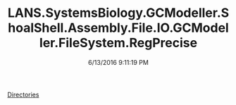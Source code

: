﻿---
title: LANS.SystemsBiology.GCModeller.ShoalShell.Assembly.File.IO.GCModeller.FileSystem.RegPrecise
date: 6/13/2016 9:11:19 PM
---

[Directories](T-LANS.SystemsBiology.GCModeller.ShoalShell.Assembly.File.IO.GCModeller.FileSystem.RegPrecise.Directories.html)
